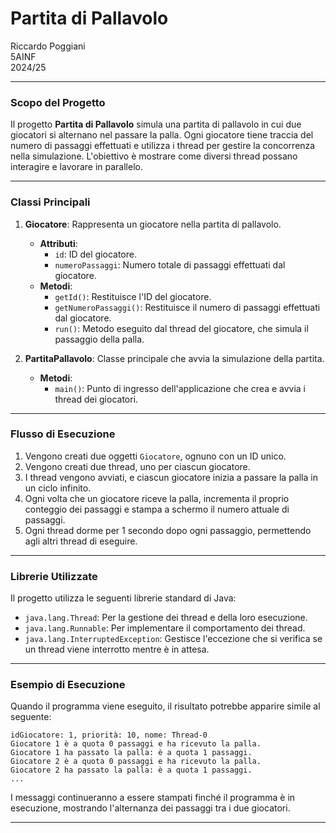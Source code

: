# Partita di Pallavolo

Riccardo Poggiani  
5AINF  
2024/25  

---

### Scopo del Progetto

Il progetto **Partita di Pallavolo** simula una partita di pallavolo in cui due giocatori si alternano nel passare la palla. Ogni giocatore tiene traccia del numero di passaggi effettuati e utilizza i thread per gestire la concorrenza nella simulazione. L'obiettivo è mostrare come diversi thread possano interagire e lavorare in parallelo.

---

### Classi Principali

1. **Giocatore**: Rappresenta un giocatore nella partita di pallavolo.
   - **Attributi**:
     - `id`: ID del giocatore.
     - `numeroPassaggi`: Numero totale di passaggi effettuati dal giocatore.
   - **Metodi**:
     - `getId()`: Restituisce l'ID del giocatore.
     - `getNumeroPassaggi()`: Restituisce il numero di passaggi effettuati dal giocatore.
     - `run()`: Metodo eseguito dal thread del giocatore, che simula il passaggio della palla.

2. **PartitaPallavolo**: Classe principale che avvia la simulazione della partita.
   - **Metodi**:
     - `main()`: Punto di ingresso dell'applicazione che crea e avvia i thread dei giocatori.

---

### Flusso di Esecuzione

1. Vengono creati due oggetti `Giocatore`, ognuno con un ID unico.
2. Vengono creati due thread, uno per ciascun giocatore.
3. I thread vengono avviati, e ciascun giocatore inizia a passare la palla in un ciclo infinito.
4. Ogni volta che un giocatore riceve la palla, incrementa il proprio conteggio dei passaggi e stampa a schermo il numero attuale di passaggi.
5. Ogni thread dorme per 1 secondo dopo ogni passaggio, permettendo agli altri thread di eseguire.

---

### Librerie Utilizzate

Il progetto utilizza le seguenti librerie standard di Java:
- `java.lang.Thread`: Per la gestione dei thread e della loro esecuzione.
- `java.lang.Runnable`: Per implementare il comportamento dei thread.
- `java.lang.InterruptedException`: Gestisce l'eccezione che si verifica se un thread viene interrotto mentre è in attesa.

---

### Esempio di Esecuzione

Quando il programma viene eseguito, il risultato potrebbe apparire simile al seguente:

```
idGiocatore: 1, priorità: 10, nome: Thread-0
Giocatore 1 è a quota 0 passaggi e ha ricevuto la palla.
Giocatore 1 ha passato la palla: è a quota 1 passaggi.
Giocatore 2 è a quota 0 passaggi e ha ricevuto la palla.
Giocatore 2 ha passato la palla: è a quota 1 passaggi.
...
```

I messaggi continueranno a essere stampati finché il programma è in esecuzione, mostrando l'alternanza dei passaggi tra i due giocatori.

---